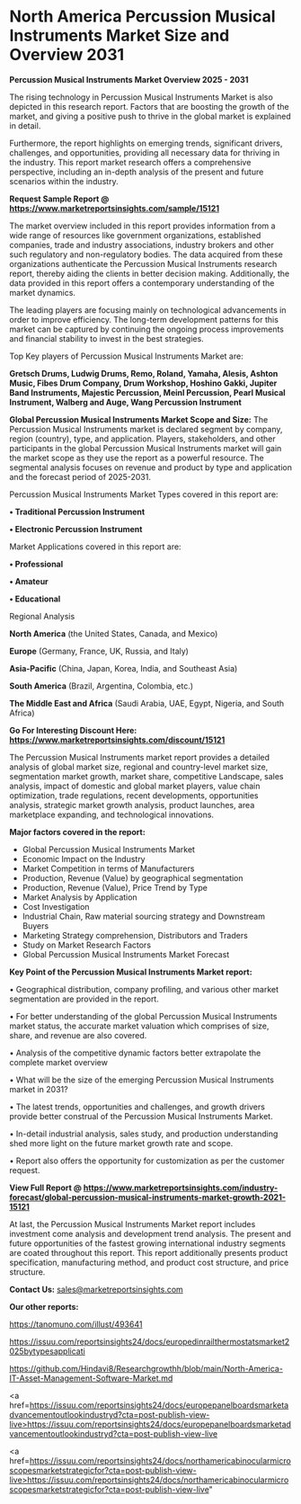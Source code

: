 # North America Percussion Musical Instruments Market Size and Overview 2031

<Strong> Percussion Musical Instruments Market Overview 2025 - 2031</strong>

The rising technology in Percussion Musical Instruments Market is also depicted in this research report. Factors that are boosting the growth of the market, and giving a positive push to thrive in the global market is explained in detail.

Furthermore, the report highlights on emerging trends, significant drivers, challenges, and opportunities, providing all necessary data for thriving in the industry. This report market research offers a comprehensive perspective, including an in-depth analysis of the present and future scenarios within the industry.

<strong>Request Sample Report @ <a href=https://www.marketreportsinsights.com/sample/15121>https://www.marketreportsinsights.com/sample/15121</a></strong>

The market overview included in this report provides information from a wide range of resources like government organizations, established companies, trade and industry associations, industry brokers and other such regulatory and non-regulatory bodies. The data acquired from these organizations authenticate the Percussion Musical Instruments research report, thereby aiding the clients in better decision making. Additionally, the data provided in this report offers a contemporary understanding of the market dynamics.

The leading players are focusing mainly on technological advancements in order to improve efficiency. The long-term development patterns for this market can be captured by continuing the ongoing process improvements and financial stability to invest in the best strategies.

Top Key players of Percussion Musical Instruments Market are:

<strong>Gretsch Drums, Ludwig Drums, Remo, Roland, Yamaha, Alesis, Ashton Music, Fibes Drum Company, Drum Workshop, Hoshino Gakki, Jupiter Band Instruments, Majestic Percussion, Meinl Percussion, Pearl Musical Instrument, Walberg and Auge, Wang Percussion Instrument</strong>

<strong><b>Global Percussion Musical Instruments Market Scope and Size:</b></strong>
The Percussion Musical Instruments market is declared segment by company, region (country), type, and application. Players, stakeholders, and other participants in the global Percussion Musical Instruments market will gain the market scope as they use the report as a powerful resource. The segmental analysis focuses on revenue and product by type and application and the forecast period of 2025-2031.

Percussion Musical Instruments Market Types covered in this report are:

<strong>• Traditional Percussion Instrument

• Electronic Percussion Instrument</strong>

Market Applications covered in this report are:

<strong>• Professional

• Amateur

• Educational</strong> 

Regional Analysis

<strong>North America</strong> (the United States, Canada, and Mexico)

<strong>Europe</strong> (Germany, France, UK, Russia, and Italy)

<strong>Asia-Pacific</strong> (China, Japan, Korea, India, and Southeast Asia)

<strong>South America</strong> (Brazil, Argentina, Colombia, etc.)

<strong>The Middle East and Africa</strong> (Saudi Arabia, UAE, Egypt, Nigeria, and South Africa)

<strong>Go For Interesting Discount Here: <a href=https://www.marketreportsinsights.com/discount/15121>https://www.marketreportsinsights.com/discount/15121</a></strong>

The Percussion Musical Instruments market report provides a detailed analysis of global market size, regional and country-level market size, segmentation market growth, market share, competitive Landscape, sales analysis, impact of domestic and global market players, value chain optimization, trade regulations, recent developments, opportunities analysis, strategic market growth analysis, product launches, area marketplace expanding, and technological innovations.

<strong><b>Major factors covered in the report:</b></strong>
<ul>
  <li>Global Percussion Musical Instruments Market </li>
  <li>Economic Impact on the Industry</li>
  <li>Market Competition in terms of Manufacturers</li>
  <li>Production, Revenue (Value) by geographical segmentation</li>
  <li>Production, Revenue (Value), Price Trend by Type</li>
  <li>Market Analysis by Application</li>
  <li>Cost Investigation</li>
  <li>Industrial Chain, Raw material sourcing strategy and Downstream Buyers</li>
  <li>Marketing Strategy comprehension, Distributors and Traders</li>
  <li>Study on Market Research Factors</li>
  <li>Global Percussion Musical Instruments Market Forecast</li>
</ul>

<strong><b>Key Point of the Percussion Musical Instruments Market report:</b></strong>

• Geographical distribution, company profiling, and various other market segmentation are provided in the report.

• For better understanding of the global Percussion Musical Instruments market status, the accurate market valuation which comprises of size, share, and revenue are also covered.

• Analysis of the competitive dynamic factors better extrapolate the complete market overview

• What will be the size of the emerging Percussion Musical Instruments market in 2031?

• The latest trends, opportunities and challenges, and growth drivers provide better construal of the Percussion Musical Instruments Market.

• In-detail industrial analysis, sales study, and production understanding shed more light on the future market growth rate and scope.

• Report also offers the opportunity for customization as per the customer request.

<strong><b>View Full Report @ <a href=https://www.marketreportsinsights.com/industry-forecast/global-percussion-musical-instruments-market-growth-2021-15121>https://www.marketreportsinsights.com/industry-forecast/global-percussion-musical-instruments-market-growth-2021-15121</a></b></strong>


At last, the Percussion Musical Instruments Market report includes investment come analysis and development trend analysis. The present and future opportunities of the fastest growing international industry segments are coated throughout this report. This report additionally presents product specification, manufacturing method, and product cost structure, and price structure.

<strong>Contact Us:</strong>
sales@marketreportsinsights.com

<strong>Our other reports:</strong>

<a href=https://tanomuno.com/illust/493641>https://tanomuno.com/illust/493641</a>

<a href=https://issuu.com/reportsinsights24/docs/europedinrailthermostatsmarket2025bytypesapplicati>https://issuu.com/reportsinsights24/docs/europedinrailthermostatsmarket2025bytypesapplicati</a>

<a href=https://github.com/Hindavi8/Researchgrowthh/blob/main/North-America-IT-Asset-Management-Software-Market.md>https://github.com/Hindavi8/Researchgrowthh/blob/main/North-America-IT-Asset-Management-Software-Market.md</a>

<a href=https://issuu.com/reportsinsights24/docs/europepanelboardsmarketadvancementoutlookindustryd?cta=post-publish-view-live>https://issuu.com/reportsinsights24/docs/europepanelboardsmarketadvancementoutlookindustryd?cta=post-publish-view-live</a>

<a href=https://issuu.com/reportsinsights24/docs/northamericabinocularmicroscopesmarketstrategicfor?cta=post-publish-view-live>https://issuu.com/reportsinsights24/docs/northamericabinocularmicroscopesmarketstrategicfor?cta=post-publish-view-live</a>"
